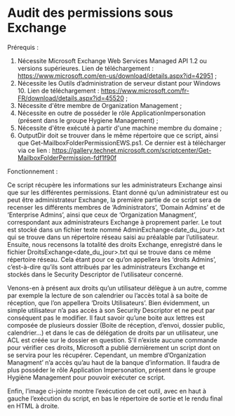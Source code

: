 # Audit des permissions sous Exchange
Prérequis :

1)	Nécessite Microsoft Exchange Web Services Managed API 1.2 ou versions supérieures.
Lien de téléchargement : https://www.microsoft.com/en-us/download/details.aspx?id=42951 ;
2)	Nécessite les Outils d’administration de serveur distant pour Windows 10.
Lien de téléchargement : https://www.microsoft.com/fr-FR/download/details.aspx?id=45520 ;
3)	Nécessite d'être membre de Organization Management ;
4)	Nécessite en outre de posséder le rôle ApplicationImpersonation (présent dans le groupe Hygiene Management) ;
5)	Nécessite d'être exécuté à partir d'une machine membre du domaine ;
6)	OutputDir doit se trouver dans le même répertoire que ce script, ainsi que Get-MailboxFolderPermissionEWS.ps1.
Ce dernier est à télécharger via ce lien : https://gallery.technet.microsoft.com/scriptcenter/Get-MailboxFolderPermission-fdf1f90f


Fonctionnement :


Ce script récupère les informations sur les administrateurs Exchange ainsi que sur les différentes permissions. Etant donné qu’un administrateur est ou peut être administrateur Exchange, la première partie de ce script sera de recenser les différents membres de ‘Administrators’, ‘Domain Admins’ et de ‘Enterprise Admins’, ainsi que ceux de ‘Organization Managment’, correspondant aux administrateurs Exchange à proprement parler. Le tout est stocké dans un fichier texte nommé AdminExchange<date_du_jour>.txt qui se trouve dans un répertoire réseau saisi au préalable par l’utilisateur. Ensuite, nous recensons la totalité des droits Exchange, enregistré dans le fichier DroitsExchange<date_du_jour>.txt qui se trouve dans ce même répertoire réseau. Cela étant pour ce qu’on appellera les ‘droits Admins’, c’est-à-dire qu’ils sont attribués par les administrateurs Exchange et stockés dans le Security Descriptor de l’utilisateur concerné.

Venons-en à présent aux droits qu’un utilisateur délègue à un autre, comme par exemple la lecture de son calendrier ou l’accès total à sa boite de réception, que l’on appellera ‘Droits Utilisateurs’. Bien évidemment, un simple utilisateur n’a pas accès à son Security Descriptor et ne peut par conséquent pas le modifier. Il faut savoir qu’une boite aux lettres est composée de plusieurs dossier (Boite de réception, d’envoi, dossier public, calendrier...) et dans le cas de délégation de droits par un utilisateur, une ACL est créée sur le dossier en question. S’il n’existe aucune commande pour vérifier ces droits, Microsoft a publié dernièrement un script dont on se servira pour les récupérer. Cependant, un membre d’Organization Managment’ n’a accès qu’au haut de la banque d’information. Il faudra de plus posséder le rôle Application Impersonation, présent dans le groupe Hygiène Management pour pouvoir exécuter ce script.

Enfin, l’image ci-jointe montre l’exécution de cet outil, avec en haut à gauche l’exécution du script, en bas le répertoire de sortie et le rendu final en HTML à droite.

